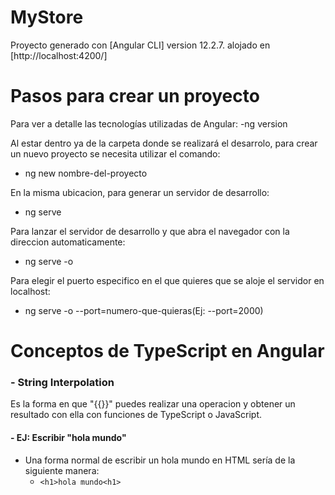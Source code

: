 # MyStore

Proyecto generado con [Angular CLI] version 12.2.7. alojado en [http://localhost:4200/]


# Pasos para crear un proyecto
Para ver a detalle las tecnologías utilizadas de Angular:
-ng version

Al estar dentro ya de la carpeta donde se realizará el desarrolo, para crear un nuevo proyecto se necesita utilizar el comando:    
- ng new nombre-del-proyecto

En la misma ubicacion, para generar un servidor de desarrollo:
- ng serve

Para lanzar el servidor de desarrollo y que abra el navegador con la direccion automaticamente:
- ng serve -o

Para elegir el puerto especifico en el que quieres que se aloje el servidor en localhost:
- ng serve -o --port=numero-que-quieras(Ej: --port=2000)


# Conceptos de TypeScript en Angular

### - String Interpolation
Es la forma en que "{{}}" puedes realizar una operacion y obtener un resultado con ella con funciones de TypeScript o JavaScript.

#### - EJ: Escribir "hola mundo"
- Una forma normal de escribir un hola mundo en HTML sería de la siguiente manera:
    + `<h1>hola mundo<h1>`
